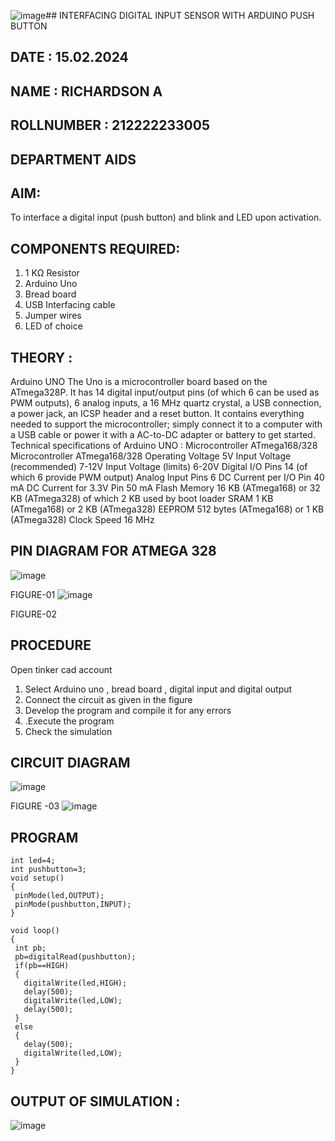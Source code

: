![image](https://github.com/Richard01072002/-INTERFACING-DIGITAL-INPUT-SENSOR-WITH-ARDUINO-PUSH-BUTTON-/assets/141472248/8d73f4a6-fa70-4376-b248-fa242defe902)## INTERFACING DIGITAL INPUT SENSOR WITH ARDUINO PUSH BUTTON
## DATE : 15.02.2024
## NAME : RICHARDSON A																			             
## ROLLNUMBER : 212222233005
## DEPARTMENT  AIDS


## AIM:
To interface a digital input (push button) and blink and LED upon activation.
## COMPONENTS REQUIRED:
1.	1 KΩ Resistor 
2.	Arduino Uno 
3.	Bread board 
4.	USB Interfacing cable 
5.	Jumper wires 
6.	LED of choice 
## THEORY :
Arduino UNO
 	  The Uno is a microcontroller board based on the ATmega328P. It has 14 digital input/output pins (of which 6 can be used as PWM outputs), 6 analog inputs, a 16 MHz quartz crystal, a USB connection, a power jack, an ICSP header and a reset button. It contains everything needed to support the microcontroller; simply connect it to a computer with a USB cable or power it with a AC-to-DC adapter or battery to get started.
	Technical specifications of Arduino UNO :
Microcontroller	ATmega168/328
Microcontroller	ATmega168/328
Operating Voltage	5V
Input Voltage (recommended)	7-12V
Input Voltage (limits)	6-20V
Digital I/O Pins	14 (of which 6 provide PWM output)
Analog Input Pins	6
DC Current per I/O Pin	40 mA
DC Current for 3.3V Pin	50 mA
Flash Memory	16 KB (ATmega168) or 32 KB (ATmega328) of which 2 KB used by boot loader
SRAM	1 KB (ATmega168) or 2 KB (ATmega328)
EEPROM	512 bytes (ATmega168) or 1 KB (ATmega328)
Clock Speed	16 MHz
## PIN DIAGRAM FOR ATMEGA 328
 
![image](https://user-images.githubusercontent.com/36288975/163530394-115baee4-7ed1-49fe-9cce-d7b625e11e85.png)

FIGURE-01
![image](https://user-images.githubusercontent.com/36288975/163530431-4d390e98-0942-42d8-95b8-f57d348e6ad8.png)

FIGURE-02
## PROCEDURE 
 Open tinker cad account 
1.	Select Arduino uno , bread board , digital input and digital output 
2.	Connect the circuit as given in the figure 
3.	Develop the program and compile it for any errors 
4.	 .Execute the program 
5.	Check the simulation 



## CIRCUIT DIAGRAM 


![image](https://user-images.githubusercontent.com/36288975/163530437-87a0afbd-b3c9-44ad-b907-5de63486fb9d.png)



FIGURE -03
![image](https://github.com/Richard01072002/-INTERFACING-DIGITAL-INPUT-SENSOR-WITH-ARDUINO-PUSH-BUTTON-/assets/141472248/14b3b092-da8e-4ee2-9254-4c42901ee101)


## PROGRAM 
```
int led=4;
int pushbutton=3;
void setup()
{
 pinMode(led,OUTPUT);
 pinMode(pushbutton,INPUT);
}

void loop()
{
 int pb;
 pb=digitalRead(pushbutton);
 if(pb==HIGH)
 {
   digitalWrite(led,HIGH);
   delay(500);
   digitalWrite(led,LOW);
   delay(500);
 }
 else 
 {
   delay(500);
   digitalWrite(led,LOW);
 }
}
```

## OUTPUT OF SIMULATION :
![image](https://github.com/Richard01072002/-INTERFACING-DIGITAL-INPUT-SENSOR-WITH-ARDUINO-PUSH-BUTTON-/assets/141472248/db3f27de-4f1f-475f-901c-90b898e80593)


